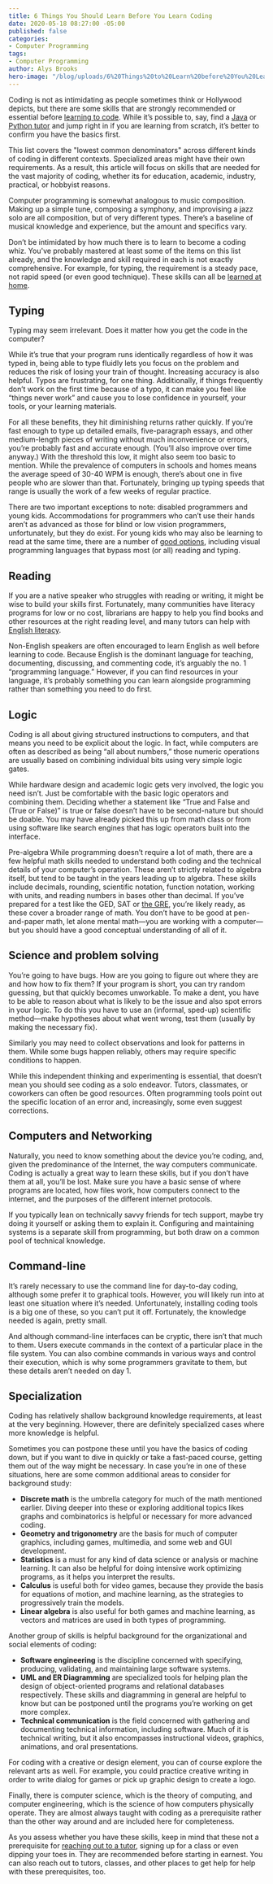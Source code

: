 ```yaml
---
title: 6 Things You Should Learn Before You Learn Coding
date: 2020-05-18 08:27:00 -05:00
published: false
categories:
- Computer Programming
tags:
- Computer Programming
author: Alys Brooks
hero-image: "/blog/uploads/6%20Things%20to%20Learn%20before%20You%20Learn%20Coding.png"
---
```


Coding is not as intimidating as people sometimes think or Hollywood depicts, but there are some skills that are strongly recommended or essential before [learning to code](https://www.wyzant.com/blog/learn-to-code/). While it’s possible to, say, find a [Java](https://www.wyzant.com/Java_tutors.aspx) or [Python tutor](https://www.wyzant.com/Python_tutors.aspx) and jump right in if you are learning from scratch, it’s better to confirm you have the basics first.

This list covers the "lowest common denominators" across different kinds of coding in different contexts. Specialized areas might have their own requirements. As a result, this article will focus on skills that are needed for the vast majority of coding, whether its for education, academic, industry, practical, or hobbyist reasons. 

Computer programming is somewhat analogous to music composition. Making up a simple tune, composing a symphony, and improvising a jazz solo are all composition, but of very different types. There’s a baseline of musical knowledge and experience, but the amount and specifics vary.

Don’t be intimidated by how much there is to learn to become a coding whiz. You've probably mastered at least some of the items on this list already, and the knowledge and skill required in each is not exactly comprehensive. For example, for typing, the requirement is a steady pace, not rapid speed (or even good technique). These skills can all be [learned at home](https://www.wyzant.com/blog/learning-at-home/).

## Typing

Typing may seem irrelevant. Does it matter how you get the code in the computer?

While it’s true that your program runs identically regardless of how it was typed in, being able to type fluidly lets you focus on the problem and reduces the risk of losing your train of thought.
Increasing accuracy is also helpful. Typos are frustrating, for one thing. Additionally, if things frequently don’t work on the first time because of a typo, it can make you feel like “things never work” and cause you to lose confidence in yourself, your tools, or your learning materials.

For all these benefits, they hit diminishing returns rather quickly. If you’re fast enough to type up detailed emails, five-paragraph essays, and other medium-length pieces of writing without much inconvenience or errors, you’re probably fast and accurate enough. (You’ll also improve over time anyway.)
With the threshold this low, it might also seem too basic to mention. While the prevalence of computers in schools and homes means the average speed of 30-40 WPM is enough, there’s about one in five people who are slower than that. Fortunately, bringing up typing speeds that range is usually the work of a few weeks of regular practice.

There are two important exceptions to note: disabled programmers and young kids. Accommodations for programmers who can’t use their hands aren’t as advanced as those for blind or low vision programmers, unfortunately, but they do exist. For young kids who may also be learning to read at the same time, there are a number of [good options](https://www.wyzant.com/blog/coding-for-kids/), including visual programming languages that bypass most (or all) reading and typing.

## Reading

If you are a native speaker who struggles with reading or writing, it might be wise to build your skills first. Fortunately, many communities have literacy programs for low or no cost, librarians are happy to help you find books and other resources at the right reading level, and many tutors can help with [English literacy](https://www.wyzant.com/ESL_tutors.aspx).

Non-English speakers are often encouraged to learn English as well before learning to code. Because English is the dominant language for teaching, documenting, discussing, and commenting code, it’s arguably the no. 1 “programming language.” However, if you can find resources in your language, it’s probably something you can learn alongside programming rather than something you need to do first.

## Logic
Coding is all about giving structured instructions to computers, and that means you need to be explicit about the logic. In fact, while computers are often as described as being “all about numbers,” those numeric operations are usually based on combining individual bits using very simple logic gates.

While hardware design and academic logic gets very involved, the logic you need isn’t. Just be comfortable with the basic logic operators and combining them. Deciding whether a statement like “True and False and (True or False)” is true or false doesn’t have to be second-nature but should be doable. You may have already picked this up from math class or from using software like search engines that has logic operators built into the interface.

Pre-algebra
While programming doesn’t require a lot of math, there are a few helpful math skills needed to understand both coding and the technical details of your computer’s operation. These aren’t strictly related to algebra itself, but tend to be taught in the years leading up to algebra. These skills include decimals, rounding, scientific notation, function notation, working with units, and reading numbers in bases other than decimal. If you’ve prepared for a test like the GED, SAT or [the GRE](https://www.wyzant.com/blog/gre-math-formulas/), you’re likely ready, as these cover a broader range of math.
You don’t have to be good at pen-and-paper math, let alone mental math—you are working with a computer—but you should have a good conceptual understanding of all of it.

## Science and problem solving

You’re going to have bugs. How are you going to figure out where they are and how how to fix them? If your program is short, you can try random guessing, but that quickly becomes unworkable. To make a dent, you have to be able to reason about what is likely to be the issue and also spot errors in your logic. To do this you have to use an (informal, sped-up) scientific method—make hypotheses about what went wrong, test them (usually by making the necessary fix).

Similarly you may need to collect observations and look for patterns in them. While some bugs happen reliably, others may require specific conditions to happen.

While this independent thinking and experimenting is essential, that doesn’t mean you should see coding as a solo endeavor. Tutors, classmates, or coworkers can often be good resources. Often programming tools point out the specific location of an error and, increasingly, some even suggest corrections.

## Computers and Networking
Naturally, you need to know something about the device you’re coding, and, given the predominance of the Internet, the way computers communicate. Coding is actually a great way to learn these skills, but if you don’t have them at all, you’ll be lost. Make sure you have a basic sense of where programs are located, how files work, how computers connect to the internet, and the purposes of the different internet protocols.

If you typically lean on technically savvy friends for tech support, maybe try doing it yourself or asking them to explain it. Configuring and maintaining systems is a separate skill from programming, but both draw on a common pool of technical knowledge.

## Command-line
It’s rarely necessary to use the command line for day-to-day coding, although some prefer it to graphical tools. However, you will likely run into at least one situation where it’s needed. Unfortunately, installing coding tools is a big one of these, so you can’t put it off. Fortunately, the knowledge needed is again, pretty small.

And although command-line interfaces can be cryptic, there isn’t that much to them. Users execute commands in the context of a particular place in the file system. You can also combine commands in various ways and control their execution, which is why some programmers gravitate to them, but these details aren’t needed on day 1.

## Specialization
Coding has relatively shallow background knowledge requirements, at least at the very beginning. However, there are definitely specialized cases where more knowledge is helpful.

Sometimes you can postpone these until you have the basics of coding down, but if you want to dive in quickly or take a fast-paced course, getting them out of the way might be necessary. In case you’re in one of these situations, here are some common additional areas to consider for background study:

* **Discrete math** is the umbrella category for much of the math mentioned earlier. Diving deeper into these or exploring additional topics likes graphs and combinatorics is helpful or necessary for more advanced coding.
* **Geometry and trigonometry** are the basis for much of computer graphics, including games, multimedia, and some web and GUI development.
* **Statistics** is a must for any kind of data science or analysis or machine learning. It can also be helpful for doing intensive work optimizing programs, as it helps you interpret the results.
* **Calculus** is useful both for video games, because they provide the basis for equations of motion, and machine learning, as the strategies to progressively train the models.
* **Linear algebra** is also useful for both games and machine learning, as vectors and matrices are used in both types of programming.

Another group of skills is helpful background for the organizational and social elements of coding:

* **Software engineering** is the discipline concerned with specifying, producing, validating, and maintaining large software systems.
* **UML and ER Diagramming** are specialized tools for helping plan the design of object-oriented programs and relational databases respectively. These skills and diagramming in general are helpful to know but can be postponed until the programs you’re working on get more complex.
* **Technical communication** is the field concerned with gathering and documenting technical information, including software. Much of it is technical writing, but it also encompasses instructional videos, graphics, animations, and oral presentations.

For coding with a creative or design element, you can of course explore the relevant arts as well. For example, you could practice creative writing in order to write dialog for games or pick up graphic design to create a logo.

Finally, there is computer science, which is the theory of computing, and computer engineering, which is the science of how computers physically operate. They are almost always taught with coding as a prerequisite rather than the other way around and are included here for completeness.

As you assess whether you have these skills, keep in mind that these not a prerequisite for [reaching out to a tutor](https://www.wyzant.com/computer_programming_lessons.aspx), signing up for a class or even dipping your toes in. They are recommended before starting in earnest. You can also reach out to tutors, classes, and other places to get help for help with these prerequisites, too.

